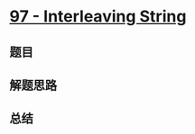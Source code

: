 # [97 - Interleaving String](https://leetcode.com/problems/interleaving-string/)

## 题目


## 解题思路


## 总结


